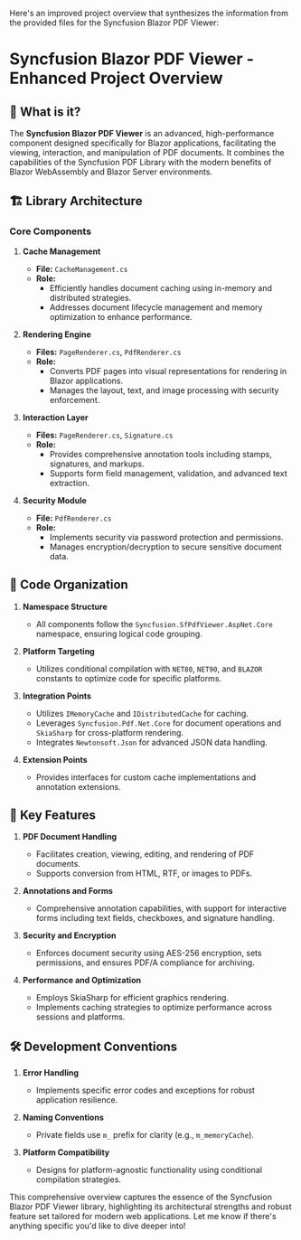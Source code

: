 Here's an improved project overview that synthesizes the information from the provided files for the Syncfusion Blazor PDF Viewer:

# Syncfusion Blazor PDF Viewer - Enhanced Project Overview

## 📘 What is it?

The **Syncfusion Blazor PDF Viewer** is an advanced, high-performance component designed specifically for Blazor applications, facilitating the viewing, interaction, and manipulation of PDF documents. It combines the capabilities of the Syncfusion PDF Library with the modern benefits of Blazor WebAssembly and Blazor Server environments.

## 🏗️ Library Architecture

### Core Components

1. **Cache Management**
   - **File:** `CacheManagement.cs`
   - **Role:** 
     - Efficiently handles document caching using in-memory and distributed strategies.
     - Addresses document lifecycle management and memory optimization to enhance performance.

2. **Rendering Engine**
   - **Files:** `PageRenderer.cs`, `PdfRenderer.cs`
   - **Role:** 
     - Converts PDF pages into visual representations for rendering in Blazor applications.
     - Manages the layout, text, and image processing with security enforcement.

3. **Interaction Layer**
   - **Files:** `PageRenderer.cs`, `Signature.cs`
   - **Role:** 
     - Provides comprehensive annotation tools including stamps, signatures, and markups.
     - Supports form field management, validation, and advanced text extraction.

4. **Security Module**
   - **File:** `PdfRenderer.cs`
   - **Role:** 
     - Implements security via password protection and permissions.
     - Manages encryption/decryption to secure sensitive document data.

## 📂 Code Organization

1. **Namespace Structure**
   - All components follow the `Syncfusion.SfPdfViewer.AspNet.Core` namespace, ensuring logical code grouping.

2. **Platform Targeting**
   - Utilizes conditional compilation with `NET80`, `NET90`, and `BLAZOR` constants to optimize code for specific platforms.

3. **Integration Points**
   - Utilizes `IMemoryCache` and `IDistributedCache` for caching.
   - Leverages `Syncfusion.Pdf.Net.Core` for document operations and `SkiaSharp` for cross-platform rendering.
   - Integrates `Newtonsoft.Json` for advanced JSON data handling.

4. **Extension Points**
   - Provides interfaces for custom cache implementations and annotation extensions.

## 🔑 Key Features

1. **PDF Document Handling**
   - Facilitates creation, viewing, editing, and rendering of PDF documents.
   - Supports conversion from HTML, RTF, or images to PDFs.

2. **Annotations and Forms**
   - Comprehensive annotation capabilities, with support for interactive forms including text fields, checkboxes, and signature handling.

3. **Security and Encryption**
   - Enforces document security using AES-256 encryption, sets permissions, and ensures PDF/A compliance for archiving.

4. **Performance and Optimization**
   - Employs SkiaSharp for efficient graphics rendering.
   - Implements caching strategies to optimize performance across sessions and platforms.

## 🛠️ Development Conventions

1. **Error Handling**
   - Implements specific error codes and exceptions for robust application resilience.

2. **Naming Conventions**
   - Private fields use `m_` prefix for clarity (e.g., `m_memoryCache`).

3. **Platform Compatibility**
   - Designs for platform-agnostic functionality using conditional compilation strategies.

This comprehensive overview captures the essence of the Syncfusion Blazor PDF Viewer library, highlighting its architectural strengths and robust feature set tailored for modern web applications. Let me know if there's anything specific you'd like to dive deeper into!
